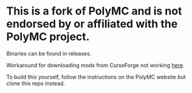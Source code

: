 # This is a fork of PolyMC and is not endorsed by or affiliated with the PolyMC project.
Binaries can be found in releases.

Workaround for downloading mods from CurseForge not working [here](https://github.com/fn2006/PollyMC/wiki/CurseForge-Workaround).

To build this yourself, follow the instructions on the PolyMC website but clone this repo instead.
